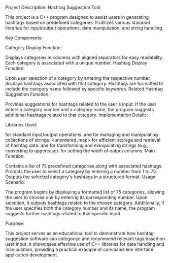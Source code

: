 Project Description: Hashtag Suggestion Tool

This project is a C++ program designed to assist users in generating hashtags based on predefined categories. It utilizes various standard libraries for input/output operations, data manipulation, and string handling.

Key Components:

Category Display Function:

Displays categories in columns with aligned separators for easy readability. Each category is associated with a unique number.
Hashtag Display Function:

Upon user selection of a category by entering the respective number, displays hashtags associated with that category. Hashtags are formatted to include the category name followed by specific keywords.
Related Hashtag Suggestion Function:

Provides suggestions for hashtags related to the user's input. If the user enters a category number and a category name, the program suggests additional hashtags related to that category.
Implementation Details:

Libraries Used:

<iostream> for standard input/output operations.
<vector> and <string> for managing and manipulating collections of strings.
<unordered_map> for efficient storage and retrieval of hashtag data.
<algorithm> and <cctype> for transforming and manipulating strings (e.g., converting to uppercase).
<iomanip> for setting the width of output columns.
Main Function:

Contains a list of 75 predefined categories along with associated hashtags.
Prompts the user to select a category by entering a number from 1 to 75.
Outputs the selected category's hashtags in a structured format.
Usage Scenario:

The program begins by displaying a formatted list of 75 categories, allowing the user to choose one by entering its corresponding number. Upon selection, it outputs hashtags related to the chosen category. Additionally, if the user specifies both the category number and its name, the program suggests further hashtags related to that specific input.

Purpose:

This project serves as an educational tool to demonstrate how hashtag suggestion software can categorize and recommend relevant tags based on user input. It showcases effective use of C++ libraries for data handling and manipulation, providing a practical example of command-line interface application development.
